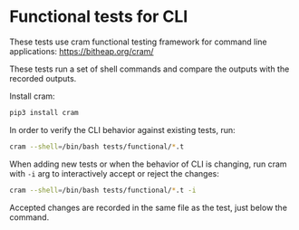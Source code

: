 # Functional tests for CLI

These tests use cram functional testing framework for command line applications:
https://bitheap.org/cram/

These tests run a set of shell commands and compare the outputs with the recorded outputs.

Install cram:

```bash
pip3 install cram
```

In order to verify the CLI behavior against existing tests, run:

```bash
cram --shell=/bin/bash tests/functional/*.t
```

When adding new tests or when the behavior of CLI is changing, run cram with `-i` arg to interactively accept or reject the changes:

```bash
cram --shell=/bin/bash tests/functional/*.t -i
```

Accepted changes are recorded in the same file as the test, just below the command.
